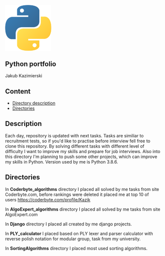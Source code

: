 <img align="center" alt="Python" width="150px" src="./logo.png" />

## Python portfolio
Jakub Kazimierski 

## Content

* [Directory description](#Description)
* [Directories](#Directories)


## Description

Each day, repository is updated with next tasks. Tasks are similiar to recruitment tests, so if you'd like to practise before interview fell free to clone this repository. By solving different tasks with different level of difficulty I want to improve my skills and prepare for job interviews. Also into this directory I'm planning to push some other projects, which can improve my skills in Python. Version used by me is Python 3.8.6.

## Directories

In **Coderbyte_algorithms** directory I placed all solved by me tasks from site Coderbyte.com, before rankings were deleted
it placed me at top 10 of users https://coderbyte.com/profile/Kazik

In **AlgoExpert_algorithms** directory I placed all solved by me tasks from site AlgoExpert.com

In **Django** directory I placed all created by me django projects.

In **PLY_calculator** I placed based on PLY lexer and parser calculator with reverse polish notation for modular group, task from my university.

In **SortingAlgorithms** directory I placed most used sorting algorithms.

